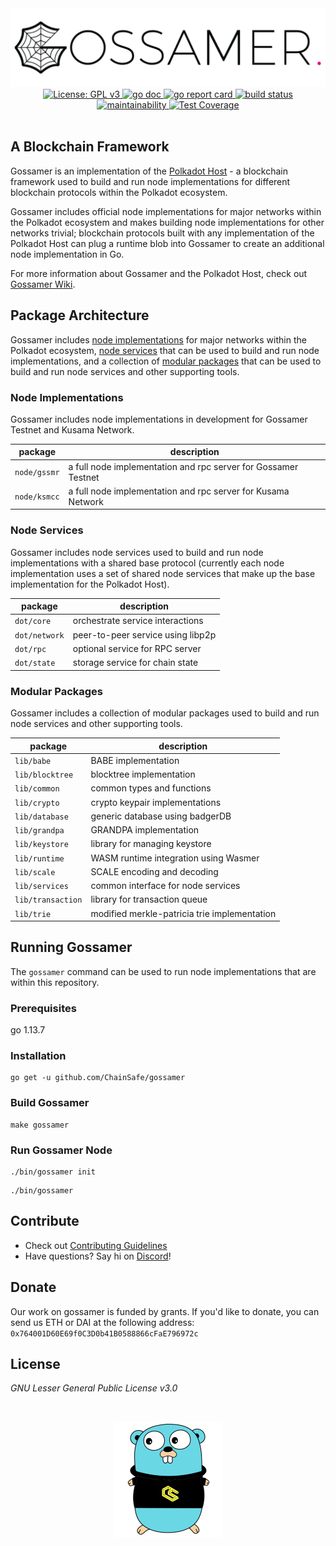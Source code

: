 <div align="center">
  <img alt="Gossamer logo" src="/.github/gossamer_logo.png" width="700" />
</div>
<div align="center">
  <a href="https://www.gnu.org/licenses/gpl-3.0">
    <img alt="License: GPL v3" src="https://img.shields.io/badge/License-GPLv3-blue.svg" />
  </a>
  <a href="https://godoc.org/github.com/ChainSafe/gossamer">
    <img alt="go doc" src="https://godoc.org/github.com/ChainSafe/gossamer?status.svg" />
  </a>
  <a href="https://goreportcard.com/report/github.com/ChainSafe/gossamer">
    <img alt="go report card" src="https://goreportcard.com/badge/github.com/ChainSafe/gossamer" />
  </a>
  <a href="https://travis-ci.org/ChainSafe/gossamer/">
    <img alt="build status" src="https://travis-ci.org/ChainSafe/gossamer.svg?branch=development" />
  </a>
</div>
<div align="center">
  <a href="https://codeclimate.com/github/ChainSafe/gossamer/badges">
    <img alt="maintainability" src="https://api.codeclimate.com/v1/badges/933c7bb58eee9aba85eb/maintainability" />
  </a>
  <a href="https://codeclimate.com/github/ChainSafe/gossamer/test_coverage">
    <img alt="Test Coverage" src="https://api.codeclimate.com/v1/badges/933c7bb58eee9aba85eb/test_coverage" />
  </a>
</div>
<br />

## A Blockchain Framework

Gossamer is an implementation of the [Polkadot Host](https://github.com/w3f/polkadot-spec) - a blockchain framework used to build and run node implementations for different blockchain protocols within the Polkadot ecosystem.

Gossamer includes official node implementations for major networks within the Polkadot ecosystem and makes building node implementations for other networks trivial; blockchain protocols built with any implementation of the Polkadot Host can plug a runtime blob into Gossamer to create an additional node implementation in Go.

For more information about Gossamer and the Polkadot Host, check out [Gossamer Wiki](https://github.com/ChainSafe/gossamer/wiki).

## Package Architecture

Gossamer includes [node implementations](#node-implementations) for major networks within the Polkadot ecosystem, [node services](#node-services) that can be used to build and run node implementations, and a collection of [modular packages](#modular-packages) that can be used to build and run node services and other supporting tools.

### Node Implementations

Gossamer includes node implementations in development for Gossamer Testnet and Kusama Network.

| package           | description |
|-                  |-            |
| `node/gssmr`      | a full node implementation and rpc server for Gossamer Testnet |
| `node/ksmcc`      | a full node implementation and rpc server for Kusama Network |

### Node Services

Gossamer includes node services used to build and run node implementations with a shared base protocol (currently each node implementation uses a set of shared node services that make up the base implementation for the Polkadot Host).

| package           | description |
|-                  |-            |
| `dot/core`        | orchestrate service interactions |
| `dot/network`     | peer-to-peer service using libp2p |
| `dot/rpc`         | optional service for RPC server |
| `dot/state`       | storage service for chain state |

### Modular Packages

Gossamer includes a collection of modular packages used to build and run node services and other supporting tools.

| package           | description |
|-                  |-            |
| `lib/babe`        | BABE implementation |
| `lib/blocktree`   | blocktree implementation |
| `lib/common`      | common types and functions |
| `lib/crypto`      | crypto keypair implementations |
| `lib/database`    | generic database using badgerDB |
| `lib/grandpa`     | GRANDPA implementation |
| `lib/keystore`    | library for managing keystore |
| `lib/runtime`     | WASM runtime integration using Wasmer |
| `lib/scale`       | SCALE encoding and decoding |
| `lib/services`    | common interface for node services |
| `lib/transaction` | library for transaction queue |
| `lib/trie`        | modified merkle-patricia trie implementation |

## Running Gossamer

The `gossamer` command can be used to run node implementations that are within this repository.

### Prerequisites

go 1.13.7

### Installation

```
go get -u github.com/ChainSafe/gossamer
```

### Build Gossamer

```
make gossamer
```

### Run Gossamer Node

```
./bin/gossamer init
```

```
./bin/gossamer
```

## Contribute

- Check out [Contributing Guidelines](.github/CONTRIBUTING.md)  
- Have questions? Say hi on [Discord](https://discord.gg/Xdc5xjE)!

## Donate

Our work on gossamer is funded by grants. If you'd like to donate, you can send us ETH or DAI at the following address:
`0x764001D60E69f0C3D0b41B0588866cFaE796972c`

## License

_GNU Lesser General Public License v3.0_

<br />
<p align="center">
	<img src=".github/gopher.png">
</p>
